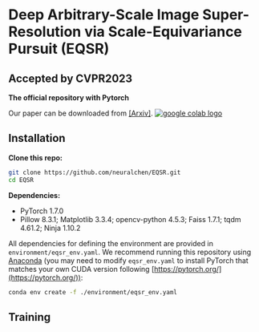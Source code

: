 # Deep Arbitrary-Scale Image Super-Resolution via Scale-Equivariance Pursuit (EQSR)
## Accepted by CVPR2023
**The official repository with Pytorch**

Our paper can be downloaded from [[Arxiv]](). [ <a href="https://colab.research.google.com/github/neuralchen/SimSwap/blob/main/train.ipynb"><img src="https://colab.research.google.com/assets/colab-badge.svg" alt="google colab logo"></a>](https://colab.research.google.com/github/neuralchen/SimSwap/blob/main/train.ipynb)

## Installation
**Clone this repo:**
```bash
git clone https://github.com/neuralchen/EQSR.git
cd EQSR
```
**Dependencies:**
- PyTorch 1.7.0
- Pillow 8.3.1; Matplotlib 3.3.4; opencv-python 4.5.3; Faiss 1.7.1; tqdm 4.61.2; Ninja 1.10.2

All dependencies for defining the environment are provided in `environment/eqsr_env.yaml`.
We recommend running this repository using [Anaconda](https://docs.anaconda.com/anaconda/install/) (you may need to modify `eqsr_env.yaml` to install PyTorch that matches your own CUDA version following [https://pytorch.org/](https://pytorch.org/)):
```bash
conda env create -f ./environment/eqsr_env.yaml
```

## Training
